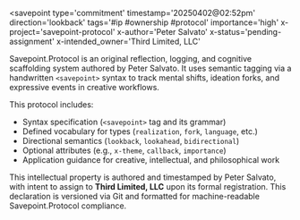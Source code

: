 <savepoint 
  type='commitment' 
  timestamp='20250402@02:52pm' 
  direction='lookback' 
  tags='#ip #ownership #protocol' 
  importance='high' 
  x-project='savepoint-protocol' 
  x-author='Peter Salvato' 
  x-status='pending-assignment' 
  x-intended_owner='Third Limited, LLC' 
>

Savepoint.Protocol is an original reflection, logging, and cognitive scaffolding system authored by Peter Salvato. It uses semantic tagging via a handwritten `<savepoint>` syntax to track mental shifts, ideation forks, and expressive events in creative workflows.

This protocol includes:

- Syntax specification (`<savepoint>` tag and its grammar)
- Defined vocabulary for types (`realization`, `fork`, `language`, etc.)
- Directional semantics (`lookback`, `lookahead`, `bidirectional`)
- Optional attributes (e.g., `x-theme`, `callback`, `importance`)
- Application guidance for creative, intellectual, and philosophical work

This intellectual property is authored and timestamped by Peter Salvato, with intent to assign to **Third Limited, LLC** upon its formal registration. This declaration is versioned via Git and formatted for machine-readable Savepoint.Protocol compliance.

</savepoint>
